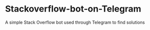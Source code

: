 # Stackoverflow-bot-on-Telegram
A simple Stack Overflow bot used through Telegram to find solutions

